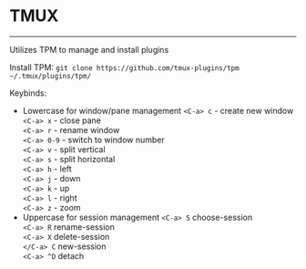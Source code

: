 # TMUX
---

Utilizes TPM to manage and install plugins

Install TPM:
`git clone https://github.com/tmux-plugins/tpm ~/.tmux/plugins/tpm/`

Keybinds:
* Lowercase for window/pane management
`<C-a> c` - create new window <br>
`<C-a> x` - close pane <br>
`<C-a> r` - rename window <br>
`<C-a> 0-9` - switch to window number <br>
`<C-a> v` - split vertical <br>
`<C-a> s` - split horizontal <br>
`<C-a> h` - left <br>
`<C-a> j` - down <br>
`<C-a> k` - up <br> 
`<C-a> l` - right <br>
`<C-a> z` - zoom <br>
* Uppercase for session management
`<C-a> S` choose-session <br>
`<C-a> R` rename-session <br>
`<C-a> X` delete-session <br>
`</C-a> C` new-session <br>
`<C-a> ^D` detach <br>
